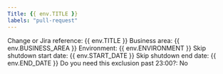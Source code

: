```yaml
---
Title: {{ env.TITLE }}
labels: "pull-request"
---
```

Change or Jira reference: {{ env.TITLE }}
Business area: {{ env.BUSINESS_AREA }}
Environment: {{ env.ENVIRONMENT }}
Skip shutdown start date: {{ env.START_DATE }}
Skip shutdown end date: {{ env.END_DATE }}
Do you need this exclusion past 23:00?: No